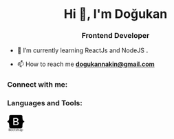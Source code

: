 <h1 align="center">Hi 👋, I'm Doğukan</h1>
<h3 align="center">Frontend Developer</h3>

- 🌱 I’m currently learning ReactJs and NodeJS **.**

- 📫 How to reach me **dogukannakin@gmail.com**

<h3 align="left">Connect with me:</h3>
<p align="left">
</p>

<h3 align="left">Languages and Tools:</h3>
<p align="left"> <a href="https://getbootstrap.com" target="_blank" rel="noreferrer"> <img src="https://raw.githubusercontent.com/devicons/devicon/master/icons/bootstrap/bootstrap-plain-wordmark.svg" alt="bootstrap" width="40" height="40"/> </a> </p>
